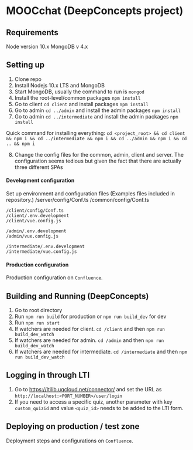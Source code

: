 # MOOCchat (DeepConcepts project)

## Requirements
Node version 10.x
MongoDB v 4.x

## Setting up

1. Clone repo
2. Install Nodejs 10.x LTS and MongoDB
3. Start MongoDB, usually the command to run is `mongod`
4. Install the root-level/common packages `npm install`
5. Go to client `cd client` and install packages `npm install`
6. Go to admin `cd ../admin` and install the admin packages `npm install`
7. Go to admin `cd ../intermediate` and install the admin packages `npm install`

Quick command for installing everything:
`cd <project_root> && cd client && npm i && cd ../intermediate && npm i && cd ../admin && npm i && cd .. && npm i`

8. Change the config files for the common, admin, client and server. The configuration seems tedious but given the fact that there are actually three different SPAs 

#### Development configuration
Set up environment and configuration files (Examples files included in repository.)
    /server/config/Conf.ts
    /common/config/Conf.ts

    /client/config/Conf.ts
    /client/.env.development
    /client/vue.config.js

    /admin/.env.development
    /admin/vue.config.js

    /intermediate/.env.development
    /intermediate/vue.config.js

#### Production configuration
Production configuration on `Confluence`.

## Building and Running (DeepConcepts)

1. Go to root directory
2. Run `npm run build` for production or `npm run build_dev` for dev
3. Run `npm run start`
4. If watchers are needed for client. `cd /client` and then `npm run build_dev_watch`
3. If watchers are needed for admin. `cd /admin` and then `npm run build_dev_watch`
4. If watchers are needed for intermediate. `cd /intermediate` and then `npm run build_dev_watch`

## Logging in through LTI
1. Go to https://ltilib.uqcloud.net/connector/ and set the URL as `http://localhost:<PORT_NUMBER>/user/login`
2. If you need to access a specific quiz, another parameter with key `custom_quizid` and value `<quiz_id>` needs to be added to the LTI form.

## Deploying on production / test zone

Deployment steps and configurations on `Confluence`.